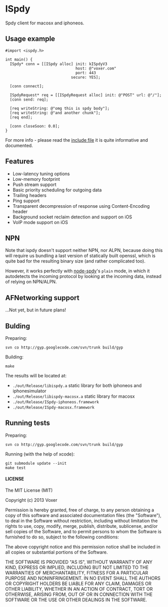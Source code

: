 # ISpdy

Spdy client for macosx and iphoneos.

## Usage example

```objc
#import <ispdy.h>

int main() {
  ISpdy* conn = [[ISpdy alloc] init: kISpdyV3
                               host: @"voxer.com"
                               port: 443
                             secure: YES];

  [conn connect];

  ISpdyRequest* req = [[ISpdyRequest alloc] init: @"POST" url: @"/"];
  [conn send: req];

  [req writeString: @"omg this is spdy body"];
  [req writeString: @"and another chunk"];
  [req end];

  [conn closeSoon: 0.0];
}
```

For more info - please read the [include file][4] it is quite informative and
documented.

## Features

* Low-latency tuning options
* Low-memory footprint
* Push stream support
* Basic priority scheduling for outgoing data
* Trailing headers
* Ping support
* Transparent decompression of response using Content-Encoding header
* Background socket reclaim detection and support on iOS
* VoIP mode support on iOS

## NPN

Note that ispdy doesn't support neither NPN, nor ALPN, because doing this will
require us bundling a last version of statically built openssl, which is quite
bad for the resulting binary size (and rather complicated too).

However, it works perfectly with [node-spdy][3]'s `plain` mode, in which it
autodetects the incoming protocol by looking at the incoming data, instead of
relying on NPN/ALPN.

## AFNetworking support

...Not yet, but in future plans!

## Bulding

Preparing:
```
svn co http://gyp.googlecode.com/svn/trunk build/gyp
```

Building:
```
make
```

The results will be located at:

* `./out/Release/libispdy.a` static library for both iphoneos and
  iphonesimulator
* `./out/Release/libispdy-macosx.a` static library for macosx
* `./out/Release/ISpdy-iphoneos.framework`
* `./out/Release/ISpdy-macosx.framework`

## Running tests

Preparing:
```
svn co http://gyp.googlecode.com/svn/trunk build/gyp
```

Running (with the help of xcode):
```
git submodule update --init
make test
```

#### LICENSE

The MIT License (MIT)

Copyright (c) 2013 Voxer

Permission is hereby granted, free of charge, to any person obtaining a copy of
this software and associated documentation files (the "Software"), to deal in
the Software without restriction, including without limitation the rights to
use, copy, modify, merge, publish, distribute, sublicense, and/or sell copies of
the Software, and to permit persons to whom the Software is furnished to do so,
subject to the following conditions:

The above copyright notice and this permission notice shall be included in all
copies or substantial portions of the Software.

THE SOFTWARE IS PROVIDED "AS IS", WITHOUT WARRANTY OF ANY KIND, EXPRESS OR
IMPLIED, INCLUDING BUT NOT LIMITED TO THE WARRANTIES OF MERCHANTABILITY, FITNESS
FOR A PARTICULAR PURPOSE AND NONINFRINGEMENT. IN NO EVENT SHALL THE AUTHORS OR
COPYRIGHT HOLDERS BE LIABLE FOR ANY CLAIM, DAMAGES OR OTHER LIABILITY, WHETHER
IN AN ACTION OF CONTRACT, TORT OR OTHERWISE, ARISING FROM, OUT OF OR IN
CONNECTION WITH THE SOFTWARE OR THE USE OR OTHER DEALINGS IN THE SOFTWARE.

[0]: http://martine.github.io/ninja/
[1]: http://www.gnu.org/software/make/
[2]: https://developer.apple.com/xcode/
[3]: https://github.com/indutny/node-spdy
[4]: https://github.com/Voxer/ispdy/blob/master/include/ispdy.h
